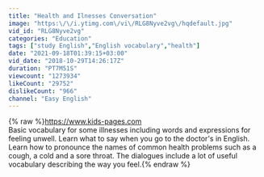 ```yaml
---
title: "Health and Ilnesses Conversation"
image: "https:\/\/i.ytimg.com\/vi\/RLG8Nyve2vg\/hqdefault.jpg"
vid_id: "RLG8Nyve2vg"
categories: "Education"
tags: ["study English","English vocabulary","health"]
date: "2021-09-18T01:39:15+03:00"
vid_date: "2018-10-29T14:26:17Z"
duration: "PT7M51S"
viewcount: "1273934"
likeCount: "29752"
dislikeCount: "966"
channel: "Easy English"
---
```

{% raw %}<a rel="nofollow" target="blank" href="https://www.kids-pages.com">https://www.kids-pages.com</a><br />Basic vocabulary for some illnesses including words and expressions for feeling unwell. Learn what to say when you go to the doctor's in English. Learn how to pronounce the names of common health problems such as a cough, a cold and a sore throat. The dialogues include a lot of useful vocabulary describing the way you feel.{% endraw %}
